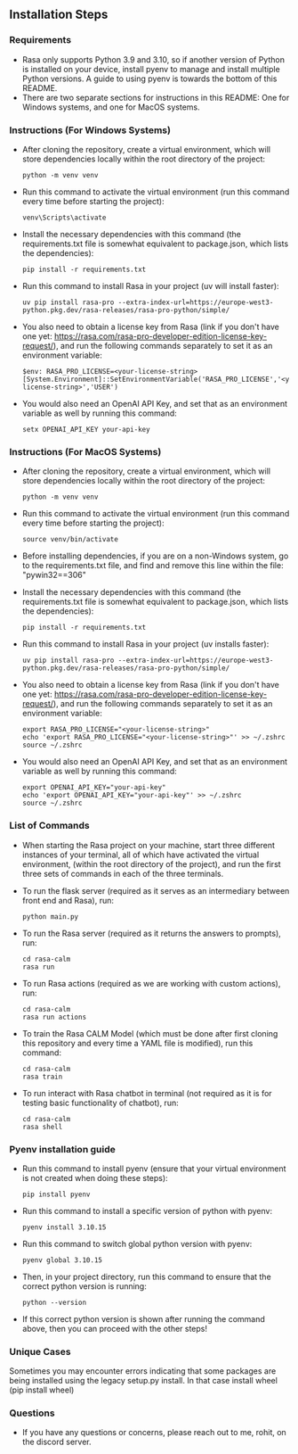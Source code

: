 ## Installation Steps

### Requirements
- Rasa only supports Python 3.9 and 3.10, so if another version of Python is installed on your device, install pyenv to manage and install multiple Python versions. A guide to using pyenv is towards the bottom of this README.
- There are two separate sections for instructions in this README: One for Windows systems, and one for MacOS systems.

### Instructions (For Windows Systems)
- After cloning the repository, create a virtual environment, which will store dependencies locally within the root directory of the project: 

      python -m venv venv

- Run this command to activate the virtual environment (run this command every time before starting the project): 

      venv\Scripts\activate

- Install the necessary dependencies with this command (the requirements.txt file is somewhat equivalent to package.json, which lists the dependencies):

      pip install -r requirements.txt

- Run this command to install Rasa in your project (uv will install faster): 

      uv pip install rasa-pro --extra-index-url=https://europe-west3-python.pkg.dev/rasa-releases/rasa-pro-python/simple/

- You also need to obtain a license key from Rasa (link if you don't have one yet: https://rasa.com/rasa-pro-developer-edition-license-key-request/), and run the following commands separately to set it as an environment variable:

      $env: RASA_PRO_LICENSE=<your-license-string>
      [System.Environment]::SetEnvironmentVariable('RASA_PRO_LICENSE','<your-license-string>','USER')

- You would also need an OpenAI API Key, and set that as an environment variable as well by running this command: 
      
      setx OPENAI_API_KEY your-api-key

### Instructions (For MacOS Systems)
- After cloning the repository, create a virtual environment, which will store dependencies locally within the root directory of the project: 

      python -m venv venv

- Run this command to activate the virtual environment (run this command every time before starting the project): 

      source venv/bin/activate

- Before installing dependencies, if you are on a non-Windows system, go to the requirements.txt file, and find and remove this line within the file: "pywin32==306"

- Install the necessary dependencies with this command (the requirements.txt file is somewhat equivalent to package.json, which lists the dependencies):

      pip install -r requirements.txt

- Run this command to install Rasa in your project (uv installs faster): 

      uv pip install rasa-pro --extra-index-url=https://europe-west3-python.pkg.dev/rasa-releases/rasa-pro-python/simple/

- You also need to obtain a license key from Rasa (link if you don't have one yet: https://rasa.com/rasa-pro-developer-edition-license-key-request/), and run the following commands separately to set it as an environment variable:

      export RASA_PRO_LICENSE="<your-license-string>"
      echo 'export RASA_PRO_LICENSE="<your-license-string>"' >> ~/.zshrc
      source ~/.zshrc

- You would also need an OpenAI API Key, and set that as an environment variable as well by running this command: 
      
      export OPENAI_API_KEY="your-api-key"
      echo 'export OPENAI_API_KEY="your-api-key"' >> ~/.zshrc
      source ~/.zshrc

### List of Commands
- When starting the Rasa project on your machine, start three different instances of your terminal, all of which have activated the virtual environment, (within the root directory of the project), and run the first three sets of commands in each of the three terminals.

- To run the flask server (required as it serves as an intermediary between front end and Rasa), run: 
      
      python main.py

- To run the Rasa server (required as it returns the answers to prompts), run: 

      cd rasa-calm
      rasa run

- To run Rasa actions (required as we are working with custom actions), run:
      
      cd rasa-calm
      rasa run actions

- To train the Rasa CALM Model (which must be done after first cloning this repository and every time a YAML file is modified), run this command:

      cd rasa-calm
      rasa train

- To run interact with Rasa chatbot in terminal (not required as it is for testing basic functionality of chatbot), run: 
      
      cd rasa-calm
      rasa shell

### Pyenv installation guide
- Run this command to install pyenv (ensure that your virtual environment is not created when doing these steps):

      pip install pyenv

- Run this command to install a specific version of python with pyenv:

      pyenv install 3.10.15

- Run this command to switch global python version with pyenv:

      pyenv global 3.10.15

- Then, in your project directory, run this command to ensure that the correct python version is running:

      python --version

- If this correct python version is shown after running the command above, then you can proceed with the other steps!

### Unique Cases
Sometimes you may encounter errors indicating that some packages are being installed using the legacy setup.py install. In that case install wheel (pip install wheel)

### Questions
- If you have any questions or concerns, please reach out to me, rohit, on the discord server.

